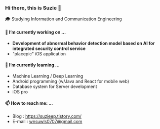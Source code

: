 ### Hi there, this is Suzie 👋

🎓 Studying Information and Communication Engineering

#### 🔭 I’m currently working on ...

- **Development of abnormal behavior detection model based on AI for integrated security control service**
- "placepic" iOS application

#### 🌱 I’m currently learning ...

- Machine Learning / Deep Learning
-  Android programming (w/Java and React for mobile web)
- Database system for Server development
- iOS pro

#### 📫 How to reach me: ...

- Blog : https://suzieep.tistory.com/ 
- E-mail : wnsuwls0707@gmail.com

